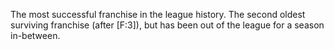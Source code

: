 The most successful franchise in the league history. The second oldest surviving franchise (after [F:3]), but 
has been out of the league for a season in-between. 
